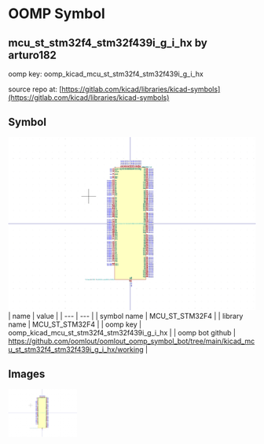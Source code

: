 # OOMP Symbol  
## mcu_st_stm32f4_stm32f439i_g_i_hx  by arturo182  
  
oomp key: oomp_kicad_mcu_st_stm32f4_stm32f439i_g_i_hx  
  
source repo at: [https://gitlab.com/kicad/libraries/kicad-symbols](https://gitlab.com/kicad/libraries/kicad-symbols)  
## Symbol  
  
[![working.png](working_600.png)](working.png)  
| name | value | 
| --- | --- | 
| symbol name | MCU_ST_STM32F4 | 
| library name | MCU_ST_STM32F4 | 
| oomp key | oomp_kicad_mcu_st_stm32f4_stm32f439i_g_i_hx | 
| oomp bot github | https://github.com/oomlout/oomlout_oomp_symbol_bot/tree/main/kicad_mcu_st_stm32f4_stm32f439i_g_i_hx/working | 
## Images  
  
[![working.png](working_140.png)](working.png)  
